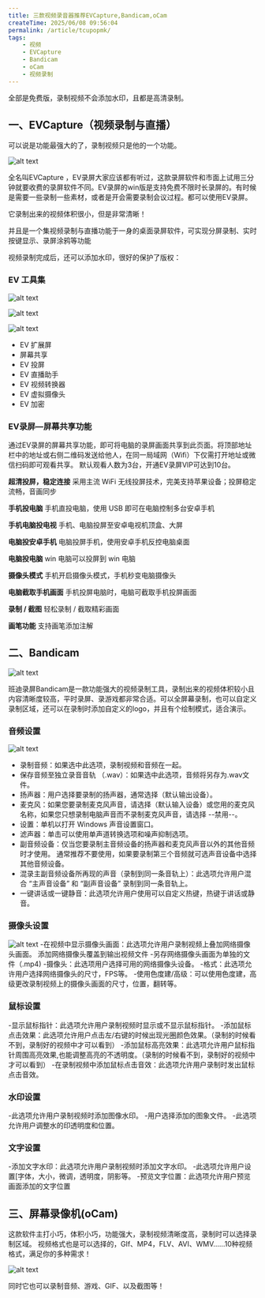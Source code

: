 ```yaml
---
title: 三款视频录音器推荐EVCapture,Bandicam,oCam
createTime: 2025/06/08 09:56:04
permalink: /article/tcupopmk/
tags:
    - 视频
    - EVCapture
    - Bandicam
    - oCam
    - 视频录制
---
```

全部是免费版，录制视频不会添加水印，且都是高清录制。

## 一、EVCapture（视频录制与直播）
可以说是功能最强大的了，录制视频只是他的一个功能。

![alt text](./contentImages/5.png)

全名叫EVCapture ，EV录屏大家应该都有听过，这款录屏软件和市面上试用三分钟就要收费的录屏软件不同。EV录屏的win版是支持免费不限时长录屏的。有时候是需要一些录制一些素材，或者是开会需要录制会议过程。都可以使用EV录屏。

它录制出来的视频体积很小，但是非常清晰！

并且是一个集视频录制与直播功能于一身的桌面录屏软件，可实现分屏录制、实时按键显示、录屏涂鸦等功能

视频录制完成后，还可以添加水印，很好的保护了版权：

### EV 工具集


![alt text](./contentImages/6.png)

![alt text](./contentImages/7.png)

![alt text](./contentImages/8.png)

- EV 扩展屏 
- 屏幕共享 
- EV 投屏 
- EV 直播助手 
- EV 视频转换器 
- EV 虚拟摄像头 
- EV 加密



### EV录屏—屏幕共享功能

通过EV录屏的屏幕共享功能，即可将电脑的录屏画面共享到此页面。将顶部地址栏中的地址或右侧二维码发送给他人，在同一局域网（Wifi）下仅需打开地址或微信扫码即可观看共享。 默认观看人数为3台，开通EV录屏VIP可达到10台。

**超清投屏，稳定连接**
采用主流 WiFi 无线投屏技术，完美支持苹果设备；投屏稳定流畅，音画同步

**手机投电脑**
手机直投电脑，使用 USB 即可在电脑控制多台安卓手机

**手机电脑投电视**
手机、电脑投屏至安卓电视机顶盒、大屏

**电脑投安卓手机**
电脑投屏手机，使用安卓手机反控电脑桌面

**电脑投电脑**
win 电脑可以投屏到 win 电脑

**摄像头模式**
手机开启摄像头模式，手机秒变电脑摄像头

**电脑截取手机画面**
手机投屏电脑时，电脑可截取手机投屏画面

**录制 / 截图**
轻松录制 / 截取精彩画面

**画笔功能**
支持画笔添加注解




## 二、Bandicam


![alt text](./contentImages/1.png)

班迪录屏Bandicam是一款功能强大的视频录制工具，录制出来的视频体积较小且内容清晰度较高，平时录屏、录游戏都非常合适。可以全屏幕录制，也可以自定义录制区域，还可以在录制时添加自定义的logo，并且有个绘制模式，适合演示。

### 音频设置

![alt text](./contentImages/2.png)

- 录制音频：如果选中此选项，录制视频和音频在一起。
- 保存音频至独立录音音轨 （.wav）：如果选中此选项，音频将另存为.wav文件。
- 扬声器：用户选择要录制的扬声器，通常选择（默认输出设备）。
- 麦克风：如果您要录制麦克风声音，请选择（默认输入设备）或您用的麦克风名称，如果您只想录制电脑声音而不录制麦克风声音，请选择 --禁用--。
- 设置：单机以打开 Windows 声音设置窗口。
- 滤声器：单击可以使用单声道转换选项和噪声抑制选项。
- 副音频设备：仅当您要录制主音频设备的扬声器和麦克风声音以外的其他音频时才使用。 通常推荐不要使用，如果要录制第三个音频就可选声音设备中选择其他音频设备。
- 混录主副音频设备所再现的声音（录制到同一条音轨上）：此选项允许用户混合 “主声音设备” 和 “副声音设备” 录制到同一条音轨上。
- 一键讲话或一键静音：此选项允许用户使用可以自定义热键，热键于讲话或静音。




### 摄像头设置

![alt text](./contentImages/3.png)
-在视频中显示摄像头画面：此选项允许用户录制视频上叠加网络摄像头画面。
添加网络摄像头覆盖到输出视频文件
-另存网络摄像头画面为单独的文件（.mp4)
-摄像头：此选项用户选择可用的网络摄像头设备。
-格式：此选项允许用户选择网络摄像头的尺寸，FPS等。
-使用色度建/高级：可以使用色度建，高级更改录制视频上的摄像头画面的尺寸，位置，翻转等。

### 鼠标设置
-显示鼠标指针：此选项允许用户录制视频时显示或不显示鼠标指针。
-添加鼠标点击效果：此选项允许用户点击左/右键的时候出现光圈颜色效果。（录制的时候看不到，录制好的视频中才可以看到）
-添加鼠标高亮效果：此选项允许用户鼠标指针周围高亮效果,也能调整高亮的不透明度。（录制的时候看不到，录制好的视频中才可以看到）
-在录制视频中添加鼠标点击音效：此选项允许用户录制时发出鼠标点击音效。

### 水印设置

-此选项允许用户录制视频时添加图像水印。
-用户选择添加的图象文件。
-此选项允许用户调整水的印透明度和位置。

### 文字设置

-添加文字水印：此选项允许用户录制视频时添加文字水印。
-此选项允许用户设置[字体，大小，微调，透明度，阴影等。
-预览文字位置：此选项允许用户预览画面添加的文字位置



## 三、屏幕录像机(oCam)
这款软件主打小巧，体积小巧，功能强大，录制视频清晰度高，录制时可以选择录制区域。
视频格式也是可以选择的，GIf、MP4，FLV、AVI、WMV……10种视频格式，满足你的多种需求！

![alt text](./contentImages/4.png)

同时它也可以录制音频、游戏、GIF、以及截图等！


